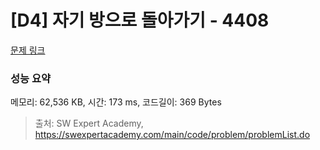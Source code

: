 # [D4] 자기 방으로 돌아가기 - 4408 

[문제 링크](https://swexpertacademy.com/main/code/problem/problemDetail.do?contestProbId=AWNcJ2sapZMDFAV8) 

### 성능 요약

메모리: 62,536 KB, 시간: 173 ms, 코드길이: 369 Bytes



> 출처: SW Expert Academy, https://swexpertacademy.com/main/code/problem/problemList.do
